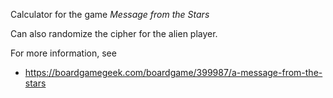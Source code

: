Calculator for the game *Message from the Stars*

Can also randomize the cipher for the alien player.

For more information, see
- https://boardgamegeek.com/boardgame/399987/a-message-from-the-stars
